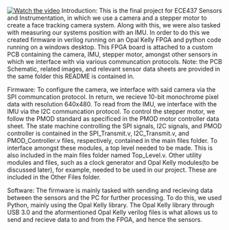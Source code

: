 [![Watch the video](https://vumbnail.com/1067457196.jpg)](https://vimeo.com/1067457196/bd78a17d24?ts=0&share=copy)
Introduction:
This is the final project for ECE437 Sensors and Instrumentation, in which we use a camera and a stepper motor to create a face tracking camera system.
Along with this, we were also tasked with measuring our systems position with an IMU.
In order to do this we created firmware in verilog running on an Opal Kelly FPGA and python code running on a windows desktop. 
This FPGA board is attached to a custom PCB containing the camera, IMU, stepper motor, amongst other sensors in which we interface with via various communcation protocols.
Note: the PCB Schematic, related images, and relevant sensor data sheets are provided in the same folder this README is contained in.

Firmware:
To configure the camera, we interface with said camera via the SPI communcation protocol. In return, we recieve 10-bit monochrome pixel data with resolution 640x480.
To read from the IMU, we interface with the IMU via the I2C communcation protocol.
To control the stepper motor, we follow the PMOD standard as specificed in the PMOD motor controller data sheet.
The state machine controlling the SPI signals, I2C signals, and PMOD controller is contained in the SPI_Transmit.v, I2C_Transmit.v, and PMOD_Controller.v files, respectively, contained in the main files folder.
To interface amongst these modules, a top level needed to be made. This is also included in the main files folder named Top_Level.v.
Other utility modules and files, such as a clock generator and Opal Kelly modules(to be discussed later), for example, needed to be used in our project. These are included in the Other Files folder.

Software:
The firmware is mainly tasked with sending and recieving data between the sensors and the PC for further processing. To do this, we used Python, mainly using the Opal Kelly library.
The Opal Kelly library through USB 3.0 and the aformentioned Opal Kelly verilog files is what allows us to send and recieve data to and from the FPGA, and hence the sensors.
